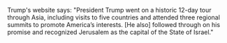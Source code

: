 Trump's website says: "President Trump went on a historic 12-day tour through Asia, including visits to five countries and attended three regional summits to promote America’s interests. [He also] followed through on his promise and recognized Jerusalem as the capital of the State of Israel."